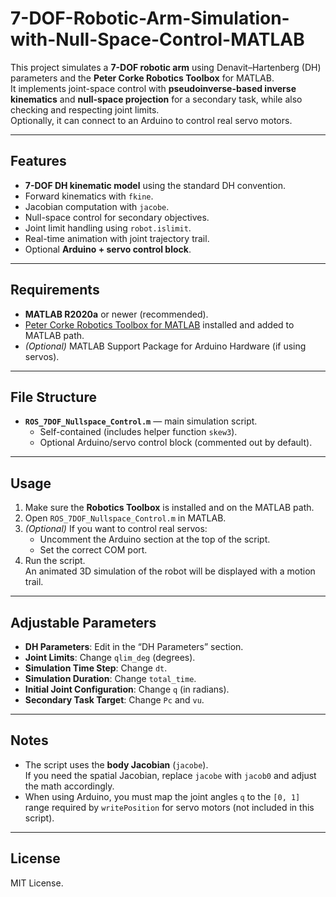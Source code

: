 # 7-DOF-Robotic-Arm-Simulation-with-Null-Space-Control-MATLAB

This project simulates a **7-DOF robotic arm** using Denavit–Hartenberg (DH) parameters and the **Peter Corke Robotics Toolbox** for MATLAB.  
It implements joint-space control with **pseudoinverse-based inverse kinematics** and **null-space projection** for a secondary task, while also checking and respecting joint limits.  
Optionally, it can connect to an Arduino to control real servo motors.

---

## Features
- **7-DOF DH kinematic model** using the standard DH convention.
- Forward kinematics with `fkine`.
- Jacobian computation with `jacobe`.
- Null-space control for secondary objectives.
- Joint limit handling using `robot.islimit`.
- Real-time animation with joint trajectory trail.
- Optional **Arduino + servo control block**.

---

## Requirements
- **MATLAB R2020a** or newer (recommended).
- [Peter Corke Robotics Toolbox for MATLAB](https://petercorke.com/toolboxes/robotics-toolbox/) installed and added to MATLAB path.
- *(Optional)* MATLAB Support Package for Arduino Hardware (if using servos).

---

## File Structure
- **`ROS_7DOF_Nullspace_Control.m`** — main simulation script.
  - Self-contained (includes helper function `skew3`).
  - Optional Arduino/servo control block (commented out by default).

---

## Usage
1. Make sure the **Robotics Toolbox** is installed and on the MATLAB path.
2. Open `ROS_7DOF_Nullspace_Control.m` in MATLAB.
3. *(Optional)* If you want to control real servos:
   - Uncomment the Arduino section at the top of the script.
   - Set the correct COM port.
4. Run the script.  
   An animated 3D simulation of the robot will be displayed with a motion trail.

---

## Adjustable Parameters
- **DH Parameters**: Edit in the “DH Parameters” section.
- **Joint Limits**: Change `qlim_deg` (degrees).
- **Simulation Time Step**: Change `dt`.
- **Simulation Duration**: Change `total_time`.
- **Initial Joint Configuration**: Change `q` (in radians).
- **Secondary Task Target**: Change `Pc` and `vu`.

---

## Notes
- The script uses the **body Jacobian** (`jacobe`).  
  If you need the spatial Jacobian, replace `jacobe` with `jacob0` and adjust the math accordingly.
- When using Arduino, you must map the joint angles `q` to the `[0, 1]` range required by `writePosition` for servo motors (not included in this script).

---

## License
MIT License.

